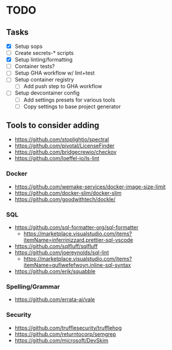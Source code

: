 # TODO

## Tasks

- [x] Setup sops
- [ ] Create secrets-* scripts
- [x] Setup linting/formatting
- [ ] Container tests?
- [ ] Setup GHA workflow w/ lint+test
- [ ] Setup container registry
  - [ ] Add push step to GHA workflow
- [ ] Setup devcontainer config
  - [ ] Add settings presets for various tools
  - [ ] Copy settings to base project generator

## Tools to consider adding

- <https://github.com/stoplightio/spectral>
- <https://github.com/pivotal/LicenseFinder>
- <https://github.com/bridgecrewio/checkov>
- <https://github.com/loeffel-io/ls-lint>

### Docker

- <https://github.com/wemake-services/docker-image-size-limit>
- <https://github.com/docker-slim/docker-slim>
- <https://github.com/goodwithtech/dockle/>

### SQL

- <https://github.com/sql-formatter-org/sql-formatter>
  - <https://marketplace.visualstudio.com/items?itemName=inferrinizzard.prettier-sql-vscode>
- <https://github.com/sqlfluff/sqlfluff>
- <https://github.com/joereynolds/sql-lint>
  - <https://marketplace.visualstudio.com/items?itemName=qufiwefefwoyn.inline-sql-syntax>
- <https://github.com/erik/squabble>

### Spelling/Grammar

- <https://github.com/errata-ai/vale>

### Security

- <https://github.com/trufflesecurity/trufflehog>
- <https://github.com/returntocorp/semgrep>
- <https://github.com/microsoft/DevSkim>
